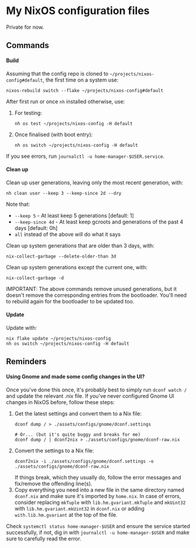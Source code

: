 # My NixOS configuration files

Private for now.

## Commands

#### Build

Assuming that the config repo is cloned to `~/projects/nixos-config#default`, the first time on a system use:

```shell
nixos-rebuild switch --flake ~/projects/nixos-config#default
```

After first run or once `nh` installed otherwise, use:

1. For testing:
    ```shell
    nh os test ~/projects/nixos-config -H default
    ```
2. Once finalised (with boot entry):
    ```shell
    nh os switch ~/projects/nixos-config -H default
    ```

If you see errors, run `journalctl -u home-manager-$USER.service`.

#### Clean up

Clean up user generations, leaving only the most recent generation, with:

```shell
nh clean user --keep 3 --keep-since 2d --dry
```

Note that:

- `--keep 5` - At least keep 5 generations [default: 1]
- `--keep-since 4d` - At least keep gcroots and generations of the past 4 days [default: 0h]
- `all` instead of the above will do what it says

Clean up system generations that are older than 3 days, with:

```shell
nix-collect-garbage --delete-older-than 3d
```

Clean up system generations except the current one, with:

```shell
nix-collect-garbage -d
```

IMPORTANT: The above commands remove unused generations, but it doesn't remove the corresponding entries from the
bootloader. You'll need to rebuild again for the bootloader to be updated too.

#### Update

Update with:

```shell
nix flake update ~/projects/nixos-config
nh os switch ~/projects/nixos-config -H default
```

## Reminders

#### Using Gnome and made some config changes in the UI?

Once you've done this once, it's probably best to simply run `dconf watch /` and update the relevant .nix file. If
you've never configured Gnome UI changes in NixOS before, follow these steps:

1. Get the latest settings and convert them to a Nix file:
   ```shell
   dconf dump / > ./assets/configs/gnome/dconf.settings
   
   # Or... (but it's quite buggy and breaks for me)
   dconf dump / | dconf2nix > ./assets/configs/gnome/dconf-raw.nix
   ```
2. Convert the settings to a Nix file:
   ```shell
   dconf2nix -i ./assets/configs/gnome/dconf.settings -o ./assets/configs/gnome/dconf-raw.nix
   ```
   If things break, which they usually do, follow the error messages and fix/remove the offending line(s).
3. Copy everything you need into a new file in the same directory named `dconf.nix` and make sure it's imported by
   `home.nix`. In case of errors, consider replacing `mkTuple` with `lib.hm.gvariant.mkTuple` and `mkUint32`
   with `lib.hm.gvariant.mkUint32` in `dconf.nix` or adding `with.lib.hm.gvariant` at the top of the file.

Check `systemctl status home-manager-$USER` and ensure the service started successfully, if not, dig in with
`journalctl -u home-manager-$USER` and make sure to carefully read the error.